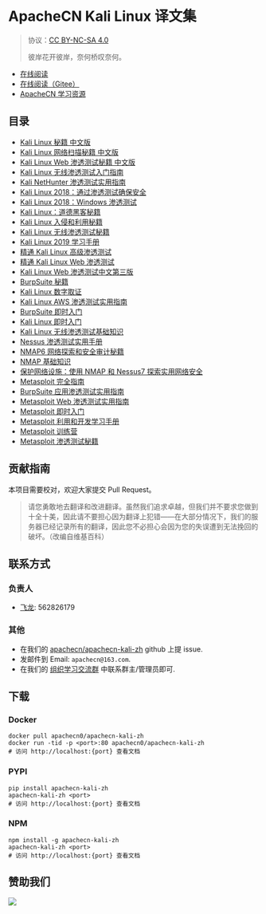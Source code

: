 # ApacheCN Kali Linux 译文集

> 协议：[CC BY-NC-SA 4.0](http://creativecommons.org/licenses/by-nc-sa/4.0/)
> 
> 彼岸花开彼岸，奈何桥叹奈何。

* [在线阅读](https://kali.apachecn.org)
* [在线阅读（Gitee）](https://apachecn.gitee.io/apachecn-kali-zh/)
* [ApacheCN 学习资源](http://docs.apachecn.org/)

## 目录

+   [Kali Linux 秘籍 中文版](docs/kali-linux-cookbook-zh/SUMMARY.md)
+   [Kali Linux 网络扫描秘籍 中文版](docs/kali-linux-network-scanning-cookbook-zh/SUMMARY.md)
+   [Kali Linux Web 渗透测试秘籍 中文版](docs/kali-linux-web-pentest-cookbook-zh/SUMMARY.md)
+   [Kali Linux 无线渗透测试入门指南](docs/kali-linux-wireless-pentest-zh/SUMMARY.md)
+   [Kali NetHunter 渗透测试实用指南](docs/handson-pentest-kali-nethunter/SUMMARY.md)
+   [Kali Linux 2018：通过渗透测试确保安全](docs/kali-linux-2018-assure-sec-pentest/SUMMARY.md)
+   [Kali Linux 2018：Windows 渗透测试](docs/kali-linux-2018-win-pentest/SUMMARY.md)
+   [Kali Linux：道德黑客秘籍](docs/kali-linux-ethical-hacker-cb/SUMMARY.md)
+   [Kali Linux 入侵和利用秘籍](docs/kali-linux-intru-exp-cb/SUMMARY.md)
+   [Kali Linux 无线渗透测试秘籍](docs/kali-linux-wless-pentest-cb/SUMMARY.md)
+   [Kali Linux 2019 学习手册](docs/learn-kali-linux-2019/SUMMARY.md)
+   [精通 Kali Linux 高级渗透测试](docs/master-kali-linux-adv-pentest/SUMMARY.md)
+   [精通 Kali Linux Web 渗透测试](docs/master-kali-linux-web-pentest/SUMMARY.md)
+   [Kali Linux Web 渗透测试中文第三版](docs/web-pentest-kali-linux-3e/SUMMARY.md)
+   [BurpSuite 秘籍](docs/burpsuite-cb/SUMMARY.md)
+   [Kali Linux 数字取证](docs/digifore-kali/SUMMARY.md)
+   [Kali Linux AWS 渗透测试实用指南](docs/handson-aws-pentest-kali/SUMMARY.md)
+   [BurpSuite 即时入门](docs/ins-burpsuite-start/SUMMARY.md)
+   [Kali Linux 即时入门](docs/ins-kali/SUMMARY.md)
+   [Kali Linux 无线渗透测试基础知识](docs/kali-wless-pentest-essense/SUMMARY.md)
+   [Nessus 渗透测试实用手册](docs/learn-nessus-pentest/SUMMARY.md)
+   [NMAP6 网络探索和安全审计秘籍](docs/nmap-essense/SUMMARY.md)
+   [NMAP 基础知识](docs/nmap6-net-exp-sec-audit-cb/SUMMARY.md)
+   [保护网络设施：使用 NMAP 和 Nessus7 探索实用网络安全](docs/sec-net-infra/SUMMARY.md)
+   [Metasploit 完全指南](docs/comp-metasploit-guide/SUMMARY.md)
+   [BurpSuite 应用渗透测试实用指南](docs/handson-app-pentest-burpsuite/SUMMARY.md)
+   [Metasploit Web 渗透测试实用指南](docs/handson-web-pentest-metasploit/SUMMARY.md)
+   [Metasploit 即时入门](docs/ins-metasploit-start/SUMMARY.md)
+   [Metasploit 利用和开发学习手册](docs/learn-metasploit-exp-dev/SUMMARY.md)
+   [Metasploit 训练营](docs/metasploit-bc/SUMMARY.md)
+   [Metasploit 渗透测试秘籍](docs/metasploit-pentest-cb/SUMMARY.md)

## 贡献指南

<!--
无需翻译：

Mastering Metasploit
Metasploit for beginners
-->

本项目需要校对，欢迎大家提交 Pull Request。

> 请您勇敢地去翻译和改进翻译。虽然我们追求卓越，但我们并不要求您做到十全十美，因此请不要担心因为翻译上犯错——在大部分情况下，我们的服务器已经记录所有的翻译，因此您不必担心会因为您的失误遭到无法挽回的破坏。（改编自维基百科）

## 联系方式

### 负责人

* [飞龙](https://github.com/wizardforcel): 562826179

### 其他

*   在我们的 [apachecn/apachecn-kali-zh](https://github.com/apachecn/apachecn-kali-zh) github 上提 issue.
*   发邮件到 Email: `apachecn@163.com`.
*   在我们的 [组织学习交流群](http://www.apachecn.org/organization/348.html) 中联系群主/管理员即可.

## 下载

### Docker

```
docker pull apachecn0/apachecn-kali-zh
docker run -tid -p <port>:80 apachecn0/apachecn-kali-zh
# 访问 http://localhost:{port} 查看文档
```

### PYPI

```
pip install apachecn-kali-zh
apachecn-kali-zh <port>
# 访问 http://localhost:{port} 查看文档
```

### NPM

```
npm install -g apachecn-kali-zh
apachecn-kali-zh <port>
# 访问 http://localhost:{port} 查看文档
```

## 赞助我们

![](http://data.apachecn.org/img/about/donate.jpg)
